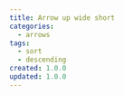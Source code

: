```yaml
---
title: Arrow up wide short
categories:
  - arrows
tags:
  - sort
  - descending
created: 1.0.0
updated: 1.0.0
---
```

